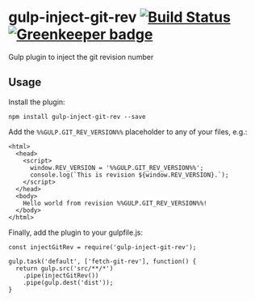 # gulp-inject-git-rev [![Build Status](https://travis-ci.org/Collaborne/gulp-inject-git-rev.svg?branch=master)](https://travis-ci.org/Collaborne/gulp-inject-git-rev) [![Greenkeeper badge](https://badges.greenkeeper.io/Collaborne/gulp-inject-git-rev.svg)](https://greenkeeper.io/)
Gulp plugin to inject the git revision number

## Usage

Install the plugin:

```
npm install gulp-inject-git-rev --save
```

Add the `%%GULP.GIT_REV_VERSION%%` placeholder to any of your files, e.g.:

```
<html>
  <head>
    <script>
      window.REV_VERSION = '%%GULP.GIT_REV_VERSION%%';
      console.log(`This is revision ${window.REV_VERSION}.`);
    </script>
  </head>
  <body>
    Hello world from revision %%GULP.GIT_REV_VERSION%%!
  </body>
</html>
```

Finally, add the plugin to your gulpfile.js:

```
const injectGitRev = require('gulp-inject-git-rev');

gulp.task('default', ['fetch-git-rev'], function() {
  return gulp.src('src/**/*')
    .pipe(injectGitRev())
    .pipe(gulp.dest('dist'));
}
```
